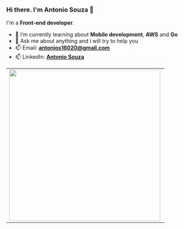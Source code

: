 ### Hi there. I'm Antonio Souza 👋

I'm a **Front-end developer**.

- 🌱 I’m currently learning about **Mobile development**, **AWS** and **Go**
- 💬 Ask me about anything and i will try to help you
- 📫 Email: [**antonios16020@gmail.com**](mailto:antonios16020@gmail.com)
- 📫 LinkedIn: [**Antonio Souza**](https://www.linkedin.com/in/antoniogsouza/)

<center>
<table>
    <tr>
        <td><img width="400px" align="left" src="https://github-readme-stats.vercel.app/api/top-langs/?username=Antonio-apt&layout=compact&theme=cobalt" /></td>
    </tr>   
</table>
</center> 

<!--

- 🔭 I’m currently working on Scipopulis

<b>⚡ My most currently used languages ⚡</b>
<div> 
  <a href="https://github.com/Antonio-apt/github-readme-stats">
    <img align="center" src="https://github-readme-stats.vercel.app/api/top-langs/?username=Antonio-apt&hide=jupyter+notebook&layout=compact&theme=dark&hide_title=true&exclude_repo=ChessGame-console" />
  </a>
</div>

**Antonio-apt/Antonio-apt** is a ✨ _special_ ✨ repository because its `README.md` (this file) appears on your GitHub profile.

Here are some ideas to get you started:

- 🔭 I’m currently working on ...
- 🌱 I’m currently learning ...
- 👯 I’m looking to collaborate on ...
- 🤔 I’m looking for help with ...
- 💬 Ask me about ...
- 📫 How to reach me: ...
- 😄 Pronouns: ...
- ⚡ Fun fact: ...
-->
